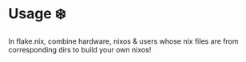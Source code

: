 # Usage ❄️
In flake.nix, combine hardware, nixos & users whose nix files are from corresponding dirs to build your own nixos!
